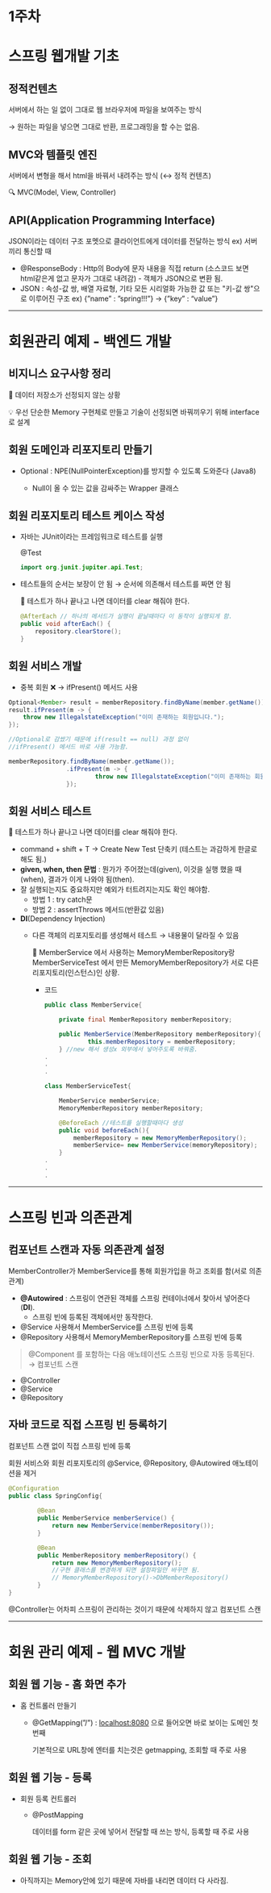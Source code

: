 # 1주차

# 스프링 웹개발 기초

## 정적컨텐츠

서버에서 하는 일 없이 그대로 웹 브라우저에 파일을 보여주는 방식

→ 원하는 파일을 넣으면 그대로 반환, 프로그래밍을 할 수는 없음.

## MVC와 템플릿 엔진

서버에서 변형을 해서 html을 바꿔서 내려주는 방식 (↔ 정적 컨텐츠)

🔍 MVC(Model, View, Controller)

## API(**Application Programming Interface)**

JSON이라는 데이터 구조 포멧으로 클라이언트에게 데이터를 전달하는 방식 ex) 서버끼리 통신할 때

- @ResponseBody : Http의 Body에 문자 내용을 직접 return (소스코드 보면 html같은게 없고 문자가 그대로 내려감) - 객체가 JSON으로 변환 됨.
- JSON : 속성-값 쌍, 배열 자료형, 기타 모든 시리얼화 가능한 값 또는 "키-값 쌍"으로 이루어진 구조 ex) {”name” : ”spring!!!”} → {”key” : “value”}

---

# 회원관리 예제 - 백엔드 개발

## 비지니스 요구사항 정리

📌 데이터 저장소가 선정되지 않는 상황

<aside>
💡 우선 단순한 Memory 구현체로 만들고 기술이 선정되면 바꿔끼우기 위해 interface로 설계

</aside>

## 회원 도메인과 리포지토리 만들기

- Optional<T> : NPE(NullPointerException)를 방지할 수 있도록 도와준다 (Java8)
    - Null이 올 수 있는 값을 감싸주는 Wrapper 클래스

## 회원 리포지토리 **테스트 케이스** 작성

- 자바는 JUnit이라는 프레임워크로 테스트를 실행
    
    @Test 
    
    ```java
    import org.junit.jupiter.api.Test;
    ```
    

- 테스트들의 순서는 보장이 안 됨 → 순서에 의존해서 테스트를 짜면 안 됨
    
    🌟 테스트가  하나 끝나고 나면 데이터를 clear 해줘야 한다.
    
    ```java
    @AfterEach // 하나의 메서드가 실행이 끝날때마다 이 동작이 실행되게 함.
    public void afterEach() {
    	repository.clearStore();
    }
    ```
    

## 회원 서비스 개발

- 중복 회원 ❌ → ifPresent() 메서드  사용

```java
Optional<Member> result = memberRepository.findByName(member.getName());
result.ifPresent(m -> {
	throw new IllegalstateException("이미 존재하는 회원입니다.");
});

//Optional로 감쌌기 때문에 if(result == null) 과정 없이 
//ifPresent() 메서드 바로 사용 가능함.
```

```java
memberRepository.findByName(member.getName());
				.ifPresent(m -> {
						throw new IllegalstateException("이미 존재하는 회원입니다.");
				});
```

## 회원 서비스 테스트

🌟 테스트가  하나 끝나고 나면 데이터를 clear 해줘야 한다.

- command + shift + T → Create New Test 단축키 (테스트는 과감하게 한글로 해도 됨.)
- **given, when, then 문법** : 뭔가가 주어졌는데(given), 이것을 실행 했을 때(when), 결과가 이게 나와야 됨(then).
- 잘 실행되는지도 중요하지만 예외가 터트려지는지도 확인 해야함.
    - 방법 1 : try catch문
    - 방법 2 : assertThrows 메서드(반환값 있음)
- **DI**(Dependency Injection)
    - 다른 객체의 리포지토리를 생성해서 테스트 → 내용물이 달라질 수 있음
        
        📌 MemberService 에서 사용하는 MemoryMemberRepository랑 MemberServiceTest 에서 만든 MemoryMemberRepository가 서로 다른 리포지토리(인스턴스)인 상황.
        
        - 코드
            
            ```java
            public class MemberService{
            
            	private final MemberRepository memberRepository;
            
            	public MemberService(MemberRepository memberRepository){
            			this.memberRepository = memberRepository;
            	} //new 해서 생성x 외부에서 넣어주도록 바꿔줌.
            .
            .
            .
            ```
            
            ```java
            class MemberServiceTest{
            
            	MemberService memberService;
            	MemoryMemberRepository memberRepository;
            
            	@BeforeEach //테스트를 실행할때마다 생성
            	public void beforeEach(){
            		memberRepository = new MemoryMemberRepository();
            		memberService= new MemberService(memoryRepository);
            	}
            .
            .
            .
            ```
            

---

# 스프링 빈과 의존관계

## 컴포넌트 스캔과 자동 의존관계 설정

MemberController가 MemberService를 통해 회원가입을 하고 조회를 함(서로 의존관계)

- **@Autowired** : 스프링이 연관된 객체를 스프링 컨테이너에서 찾아서 넣어준다(**DI**).
    - 스프링 빈에 등록된 객체에서만 동작한다.
- @Service 사용해서 MemberService를 스프링 빈에 등록
- @Repository 사용해서 MemoryMemberRepository를 스프링 빈에 등록

> @Component 를 포함하는 다음 애노테이션도 스프링 빈으로 자동 등록된다. → 컴포넌트 스캔
- @Controller
- @Service
- @Repository
> 

## 자바 코드로 직접 스프링 빈 등록하기

컴포넌트 스캔 없이 직접 스프링 빈에 등록

회원 서비스와 회원 리포지토리의 @Service, @Repository, @Autowired 애노테이션을 제거

```java
@Configuration
public class SpringConfig{
		
		@Bean
		public MemberService memberService() {
			return new MemberService(memberRepository());
		}

		@Bean
		public MemberRepository memberRepository() {
			return new MemoryMemberRepository();
			//구현 클래스를 변경하게 되면 설정파일만 바꾸면 됨.
			// MemoryMemberRepository()->DbMemberRepository()
		}
}
```

@Controller는 어차피 스프링이 관리하는 것이기 때문에 삭제하지 않고 컴포넌트 스캔

---

# 회원 관리 예제 - 웹 MVC 개발

## 회원 웹 기능 - 홈 화면 추가

- 홈 컨트롤러 만들기
    - @GetMapping(”/”) : [localhost:8080](http://localhost:8080) 으로 들어오면 바로 보이는 도메인 첫번째
        
        기본적으로 URL창에 엔터를 치는것은 getmapping, 조회할 때 주로 사용
        

## 회원 웹 기능 - 등록

- 회원 등록 컨트롤러
    - @PostMapping
        
        데이터를 form 같은 곳에 넣어서 전달할 때 쓰는 방식, 등록할 때 주로 사용
        

## 회원 웹 기능 - 조회

- 아직까지는 Memory안에 있기 때문에 자바를 내리면 데이터 다 사라짐.